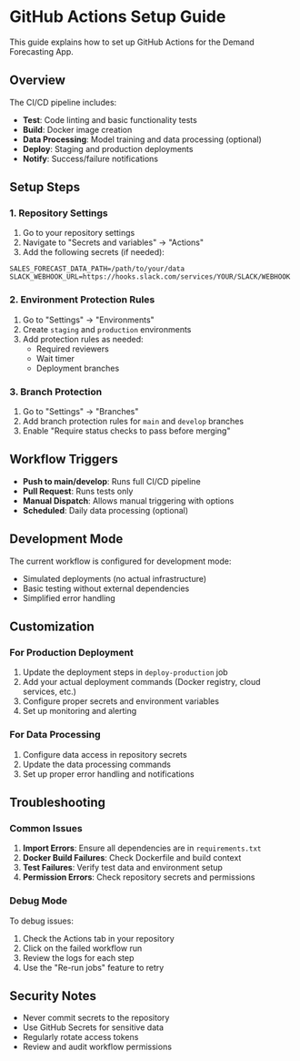 # GitHub Actions Setup Guide

This guide explains how to set up GitHub Actions for the Demand Forecasting App.

## Overview

The CI/CD pipeline includes:
- **Test**: Code linting and basic functionality tests
- **Build**: Docker image creation
- **Data Processing**: Model training and data processing (optional)
- **Deploy**: Staging and production deployments
- **Notify**: Success/failure notifications

## Setup Steps

### 1. Repository Settings

1. Go to your repository settings
2. Navigate to "Secrets and variables" → "Actions"
3. Add the following secrets (if needed):

```
SALES_FORECAST_DATA_PATH=/path/to/your/data
SLACK_WEBHOOK_URL=https://hooks.slack.com/services/YOUR/SLACK/WEBHOOK
```

### 2. Environment Protection Rules

1. Go to "Settings" → "Environments"
2. Create `staging` and `production` environments
3. Add protection rules as needed:
   - Required reviewers
   - Wait timer
   - Deployment branches

### 3. Branch Protection

1. Go to "Settings" → "Branches"
2. Add branch protection rules for `main` and `develop` branches
3. Enable "Require status checks to pass before merging"

## Workflow Triggers

- **Push to main/develop**: Runs full CI/CD pipeline
- **Pull Request**: Runs tests only
- **Manual Dispatch**: Allows manual triggering with options
- **Scheduled**: Daily data processing (optional)

## Development Mode

The current workflow is configured for development mode:
- Simulated deployments (no actual infrastructure)
- Basic testing without external dependencies
- Simplified error handling

## Customization

### For Production Deployment

1. Update the deployment steps in `deploy-production` job
2. Add your actual deployment commands (Docker registry, cloud services, etc.)
3. Configure proper secrets and environment variables
4. Set up monitoring and alerting

### For Data Processing

1. Configure data access in repository secrets
2. Update the data processing commands
3. Set up proper error handling and notifications

## Troubleshooting

### Common Issues

1. **Import Errors**: Ensure all dependencies are in `requirements.txt`
2. **Docker Build Failures**: Check Dockerfile and build context
3. **Test Failures**: Verify test data and environment setup
4. **Permission Errors**: Check repository secrets and permissions

### Debug Mode

To debug issues:
1. Check the Actions tab in your repository
2. Click on the failed workflow run
3. Review the logs for each step
4. Use the "Re-run jobs" feature to retry

## Security Notes

- Never commit secrets to the repository
- Use GitHub Secrets for sensitive data
- Regularly rotate access tokens
- Review and audit workflow permissions
